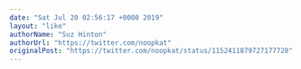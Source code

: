 ```yaml
---
date: "Sat Jul 20 02:56:17 +0000 2019"
layout: "like"
authorName: "Suz Hinton"
authorUrl: "https://twitter.com/noopkat"
originalPost: "https://twitter.com/noopkat/status/1152411879727177728"
---
```

